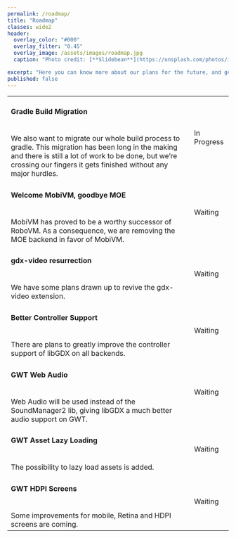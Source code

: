```yaml
---
permalink: /roadmap/
title: "Roadmap"
classes: wide2
header:
  overlay_color: "#000"
  overlay_filter: "0.45"
  overlay_image: /assets/images/roadmap.jpg
  caption: "Photo credit: [**Slidebean**](https://unsplash.com/photos/iW9oP7Ljkbg)"

excerpt: "Here you can know more about our plans for the future, and get an idea of when you can expect new features in libGDX."
published: false
---
```


<!--
Avaialble status values:

<span class="status status--waiting">Waiting</span>
<span class="status status--inprogress">In Progress</span>
<span class="status status--done">Done</span>
 -->

 <table>
  <tr>
    <td><h4>Gradle Build Migration</h4>
    <br>We also want to migrate our whole build process to gradle. This migration has been long in the making and there is still a lot of work to be done, but we’re crossing our fingers it gets finished without any major hurdles.</td>
    <td><span class="status status--inprogress">In Progress</span></td>
  </tr>

  <tr>
    <td><h4>Welcome MobiVM, goodbye MOE</h4>
    <br>MobiVM has proved to be a worthy successor of RoboVM. As a consequence, we are removing the MOE backend in favor of MobiVM.</td>
    <td><span class="status status--waiting">Waiting</span></td>
  </tr>

  <tr>
    <td><h4>gdx-video resurrection</h4>
    <br>We have some plans drawn up to revive the gdx-video extension.</td>
    <td><span class="status status--waiting">Waiting</span></td>
  </tr>

  <tr>
    <td><h4>Better Controller Support</h4>
    <br>There are plans to greatly improve the controller support of libGDX on all backends.</td>
    <td><span class="status status--waiting">Waiting</span></td>
  </tr>

  <tr>
    <td><h4>GWT Web Audio</h4>
    <br>Web Audio will be used instead of the SoundManager2 lib, giving libGDX a much better audio support on GWT.</td>
    <td><span class="status status--waiting">Waiting</span></td>
  </tr>

  <tr>
    <td><h4>GWT Asset Lazy Loading</h4>
    <br>The possibility to lazy load assets is added.</td>
    <td><span class="status status--waiting">Waiting</span></td>
  </tr>

  <tr>
    <td><h4>GWT HDPI Screens</h4>
    <br>Some improvements for mobile, Retina and HDPI screens are coming.</td>
    <td><span class="status status--waiting">Waiting</span></td>
  </tr>

</table>

